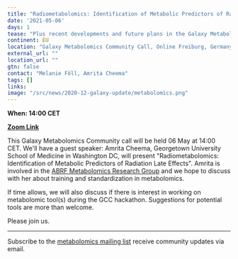```yaml
---
title: "Radiometabolomics: Identification of Metabolic Predictors of Radiation Late Effects"
date: '2021-05-06'
days: 1
tease: "Plus recent developments and future plans in the Galaxy Metabolomics community"
continent: EU
location: "Galaxy Metabolomics Community Call, Online Freiburg, Germany"
external_url: ""
location_url: ""
gtn: false
contact: "Melanie Föll, Amrita Cheema"
tags: []
links:
image: "/src/news/2020-12-galaxy-update/metabolomics.png"
---
```


**When: 14:00 CET**

**[Zoom Link](https://us02web.zoom.us/j/83058868819?pwd=djB0RWtwSXUzZjJvbk5wcGJoWktTUT09)**

This Galaxy Metabolomics Community call will be held 06 May at 14:00 CET.  We'll have a guest speaker: Amrita Cheema, Georgetown University School of Medicine in Washington DC, will present "Radiometabolomics: Identification of Metabolic Predictors of Radiation Late Effects". Amrita is involved in the [ABRF Metabolomics Research Group](https://www.abrf.org/metabolomics-mrg-) and we hope to discuss with her about training and standardization in metabolomics.

If time allows, we will also discuss if there is interest in working on metabolomic tool(s) during the GCC hackathon. Suggestions for potential tools are more than welcome.

Please join us.

---

Subscribe to the [metabolomics mailing list](https://lists.galaxyproject.org/lists/metabolomics.lists.galaxyproject.org/) receive community updates via email.
